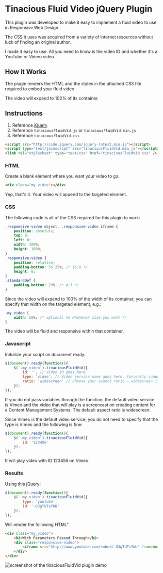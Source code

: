 # Tinacious Fluid Video jQuery Plugin

This plugin was developed to make it easy to implement a fluid video to use in Responsive Web Design.

The CSS it uses was acquired from a variety of internet resources without luck of finding an original author.

I made it easy to use. All you need to know is the video ID and whether it's a YouTube or Vimeo video.

## How it Works

The plugin renders the HTML and the styles in the attached CSS file required to embed your fluid video.

The video will expand to 100% of its container.

## Instructions

1. Reference [jQuery](http://code.jquery.com/jquery.min.js)
2. Reference `tinaciousFluidVid.js` or `tinaciousFluidVid.min.js`
3. Reference `tinaciousFluidVid.css`

```html
<script src="http://code.jquery.com/jquery-latest.min.js"></script>
<script type="text/javascript" src="tinaciousFluidVid.min.js"></script>
<link rel="stylesheet" type="text/css" href="tinaciousFluidVid.css" />
```

### HTML

Create a blank element where you want your video to go.
```html
<div class="my_video"></div>
```
Yep, that's it. Your video will append to the targeted element.

### CSS

The following code is all of the CSS required for this plugin to work:
```css
.responsive-video object, .responsive-video iframe {
	position: absolute;
	top: 0;
	left: 0;
	width: 100%;
	height: 100%;
}
.responsive-video {
	position: relative;
	padding-bottom: 56.25%; /* 16:9 */
	height: 0;
}
.standardDef {
	padding-bottom: 20%; /* 4:3 */
}
```
Since the video will expand to 100% of the width of its container, you can specify that width on the targeted element, e.g.:

```css
.my_video {
	width: 50%; /* optional to whatever size you want */
}
```
The video will be fluid and responsive within that container.

### Javascript

Initialize your script on document ready:

```js
$(document).ready(function(){
	$('.my_video').tinaciousFluidVid({
		id: '', // Video ID goes here
		type: 'vimeo', // Video service name goes here. Currently supports YouTube and Vimeo (default)
		ratio: 'widescreen' // Choose your aspect ratio – widescreen is 16:9 (default), standard is 4:3
	});
});
```

If you do not pass variables through the function, the default video service is Vimeo and the video that will play is a screencast on creating content for a Content Management Systems. The default aspect ratio is widescreen.

Since Vimeo is the default video service, you do not need to specify that the type is Vimeo and the following is fine:

```js
$(document).ready(function(){
	$('.my_video').tinaciousFluidVid({
		id: '123456'
	});
});
```
It will play video with ID 123456 on Vimeo.

### Results

Using this jQuery:

```js
$(document).ready(function(){
	$('.my_video').tinaciousFluidVid({
		type: 'youtube',
		id: '-O3gTUTsYbU'
	});
});
```

Will render the following HTML"

```html
<div class="my_video">
	<h2>With Parameters Passed Through</h2>
	<div class="responsive-video">
		<iframe src="http://www.youtube.com/embed/-O3gTUTsYbU" frameborder="0" allowfullscreen=""></iframe>
	</div>
</div>
```

![screenshot of the tinaciousFluidVid plugin demo](https://raw.github.com/tinacious/tinaciousFluidVid/master/screenshot.png)